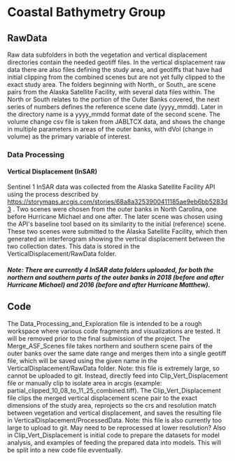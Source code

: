 # Coastal Bathymetry Group

## RawData
Raw data subfolders in both the vegetation and vertical displacement directories contain the needed geotiff files. In the vertical displacement raw data there are also files defining the study area, and geotiffs that have had initial clipping from the combined scenes but are not yet fully clipped to the exact study area. The folders beginning with North_ or South_ are scene pairs from the Alaska Satellite Facility, with several data files within. The North or South relates to the portion of the Outer Banks covered, the next series of numbers defines the reference scene date (yyyy_mmdd). Later in the directory name is a yyyy_mmdd format date of the second scene. The volume change csv file is taken from JABLTCX data, and shows the change in multiple parameters in areas of the outer banks, with dVol (change in volume) as the primary variable of interest. 

### Data Processing

#### Vertical Displacement (InSAR)
Sentinel 1 InSAR data was collected from the Alaska Satellite Facility API using the process described by https://storymaps.arcgis.com/stories/68a8a3253900411185ae9eb6bb5283d3 . Two scenes were chosen from the outer banks in North Carolina, one before Hurricane Michael and one after. The later scene was chosen using the API's baseline tool based on its similarity to the initial (reference) scene. These two scenes were submitted to the Alaska Satellite Facility, which then generated an interferogram showing the vertical displacement between the two collection dates. This data is stored in the VerticalDisplacement/RawData folder. 

##### Note: There are currently 4 InSAR data folders uploaded, for both the northern and southern parts of the outer banks in 2018 (before and after Hurricane Michael) and 2016 (before and after Hurricane Matthew).

## Code

The Data_Processing_and_Exploration file is intended to be a rough workspace where various code fragments and visualizations are tested. It will be removed prior to the final submission of the project. The Merge_ASF_Scenes file takes northern and southern scene pairs of the outer banks over the same date range and merges them into a single geotiff file, which will be saved using the given name in the VerticalDisplacement/RawData folder. Note: this file is extremely large, so cannot be uploaded to git. Instead, directly feed into Clip_Vert_Displacement file or manually clip to isolate area in arcgis (example: partial_clipped_10_08_to_11_25_combined.tiff). The Clip_Vert_Displacement file clips the merged vertical displacement scene pair to the exact dimensions of the study area, reprojects so the crs and resolution match between vegetation and vertical displacement, and saves the resulting file in VerticalDisplacement/ProcessedData. Note: this file is also currently too large to upload to git. May need to be reprocessed at lower resolution? Also in Clip_Vert_Displacement is initial code to prepare the datasets for model analysis, and examples of feeding the prepared data into models. This will be split into a new code file evventually.


